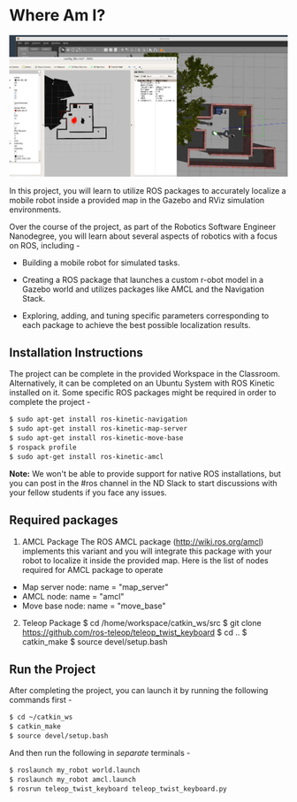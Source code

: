 
# Where Am I?

![Image description](https://github.com/SEUlBI-hub/Udacity_Project3/blob/master/capture_localisation.JPG)

In this project, you will learn to utilize ROS packages to accurately localize a mobile robot inside a provided map in the Gazebo and RViz simulation environments.

Over the course of the project, as part of the Robotics Software Engineer Nanodegree, you will learn about several aspects of robotics with a focus on ROS, including -

- Building a mobile robot for simulated tasks.

- Creating a ROS package that launches a custom r-obot model in a Gazebo world and utilizes packages like AMCL and the Navigation Stack.

- Exploring, adding, and tuning specific parameters corresponding to each package to achieve the best possible localization results.

## Installation Instructions

The project can be complete in the provided Workspace in the Classroom. Alternatively, it can be completed on an Ubuntu System with ROS Kinetic installed on it. Some specific ROS packages might be required in order to complete the project -


``` bash
$ sudo apt-get install ros-kinetic-navigation
$ sudo apt-get install ros-kinetic-map-server
$ sudo apt-get install ros-kinetic-move-base
$ rospack profile
$ sudo apt-get install ros-kinetic-amcl
```

**Note:** We won't be able to provide support for native ROS installations, but you can post in the #ros channel in the ND Slack to start discussions with your fellow students if you face any issues.

## Required packages

1. AMCL Package
 The ROS AMCL package (http://wiki.ros.org/amcl) implements this variant and you will integrate this package with your robot to localize it inside the provided map.
 Here is the list of nodes required for AMCL package to operate
 - Map server node: name = "map_server"
 - AMCL node: name = "amcl"
 - Move base node: name = "move_base"
 
2. Teleop Package
$ cd /home/workspace/catkin_ws/src
$ git clone https://github.com/ros-teleop/teleop_twist_keyboard
$ cd ..
$ catkin_make
$ source devel/setup.bash

## Run the Project

After completing the project, you can launch it by running the following commands first -

```bash
$ cd ~/catkin_ws
$ catkin_make
$ source devel/setup.bash
```

And then run the following in *separate* terminals -

``` bash
$ roslaunch my_robot world.launch
$ roslaunch my_robot amcl.launch
$ rosrun teleop_twist_keyboard teleop_twist_keyboard.py
```
